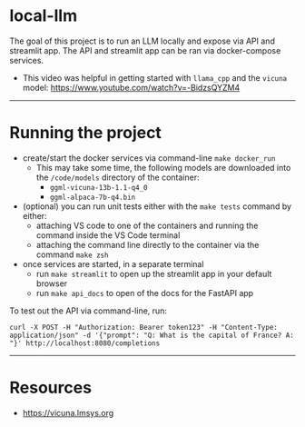 # local-llm

The goal of this project is to run an LLM locally and expose via API and streamlit app. The API and streamlit app can be ran via docker-compose services.

- This video was helpful in getting started with `llama_cpp` and the `vicuna` model: https://www.youtube.com/watch?v=-BidzsQYZM4

---

# Running the project

- create/start the docker services via command-line `make docker_run`
    - This may take some time, the following models are downloaded into the `/code/models` directory of the container:
        - `ggml-vicuna-13b-1.1-q4_0`
        - `ggml-alpaca-7b-q4.bin`
- (optional) you can run unit tests either with the `make tests` command by either:
    - attaching VS code to one of the containers and running the command inside the VS Code terminal
    - attaching the command line directly to the container via the command `make zsh`
- once services are started, in a separate terminal
    - run `make streamlit` to open up the streamlit app in your default browser
    - run `make api_docs` to open of the docs for the FastAPI app

To test out the API via command-line, run:

```
curl -X POST -H "Authorization: Bearer token123" -H "Content-Type: application/json" -d '{"prompt": "Q: What is the capital of France? A: "}' http://localhost:8080/completions
```

---

# Resources

- https://vicuna.lmsys.org
